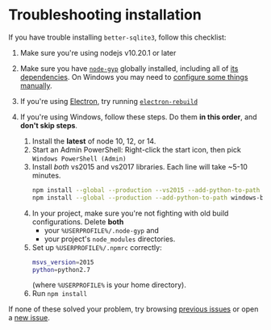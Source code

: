 # Troubleshooting installation

If you have trouble installing `better-sqlite3`, follow this checklist:

1. Make sure you're using nodejs v10.20.1 or later

2. Make sure you have [`node-gyp`](https://github.com/nodejs/node-gyp#installation) globally installed, including all of [its dependencies](https://github.com/nodejs/node-gyp#on-unix). On Windows you may need to [configure some things manually](https://github.com/nodejs/node-gyp#on-windows).

3. If you're using [Electron](https://github.com/electron/electron), try running [`electron-rebuild`](https://www.npmjs.com/package/electron-rebuild)

4. If you're using Windows, follow these steps. Do them **in this order**, and **don't skip steps**.

    1. Install the **latest** of node 10, 12, or 14.
    2. Start an Admin PowerShell: Right-click the start icon, then pick `Windows PowerShell (Admin)`
    3. Install *both* vs2015 and vs2017 libraries. Each line will take ~5-10 minutes.
       ```sh
       npm install --global --production --vs2015 --add-python-to-path windows-build-tools
       npm install --global --production --add-python-to-path windows-build-tools node-gyp
       ```
    4. In your project, make sure you're not fighting with old build configurations. Delete **both**
       * your `%USERPROFILE%/.node-gyp` and
       * your project's `node_modules` directories.
    5. Set up `%USERPROFILE%/.npmrc` correctly:
       ```sh
       msvs_version=2015
       python=python2.7
       ```
       (where `%USERPROFILE%` is your home directory).
    6. Run `npm install`

If none of these solved your problem, try browsing [previous issues](https://github.com/JoshuaWise/better-sqlite3/issues?q=is%3Aissue) or open a [new issue](https://github.com/JoshuaWise/better-sqlite3/issues/new).
